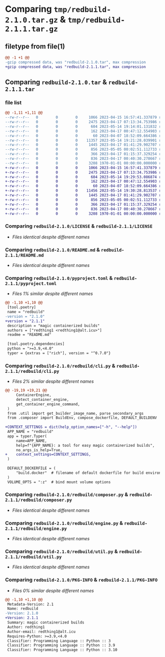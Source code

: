 # Comparing `tmp/redbuild-2.1.0.tar.gz` & `tmp/redbuild-2.1.1.tar.gz`

## filetype from file(1)

```diff
@@ -1 +1 @@
-gzip compressed data, was "redbuild-2.1.0.tar", max compression
+gzip compressed data, was "redbuild-2.1.1.tar", max compression
```

## Comparing `redbuild-2.1.0.tar` & `redbuild-2.1.1.tar`

### file list

```diff
@@ -1,11 +1,11 @@
--rw-r--r--   0        0        0     1066 2023-04-15 16:57:41.337879 redbuild-2.1.0/LICENSE
--rw-r--r--   0        0        0     2475 2023-04-17 07:13:34.753986 redbuild-2.1.0/README.md
--rw-r--r--   0        0        0      604 2023-05-14 19:14:01.131832 redbuild-2.1.0/pyproject.toml
--rw-r--r--   0        0        0      162 2023-04-17 00:47:12.554903 redbuild-2.1.0/redbuild/__init__.py
--rw-r--r--   0        0        0       60 2023-04-07 18:52:09.664386 redbuild-2.1.0/redbuild/__main__.py
--rw-r--r--   0        0        0    11357 2023-05-14 19:21:28.039901 redbuild-2.1.0/redbuild/cli.py
--rw-r--r--   0        0        0     1445 2023-04-17 01:41:29.902707 redbuild-2.1.0/redbuild/composer.py
--rw-r--r--   0        0        0      856 2023-05-05 00:02:51.112733 redbuild-2.1.0/redbuild/engine.py
--rw-r--r--   0        0        0      366 2023-04-17 01:15:37.329254 redbuild-2.1.0/redbuild/res.py
--rw-r--r--   0        0        0      836 2023-04-17 00:40:30.278667 redbuild-2.1.0/redbuild/util.py
--rw-r--r--   0        0        0     3208 1970-01-01 00:00:00.000000 redbuild-2.1.0/PKG-INFO
+-rw-r--r--   0        0        0     1066 2023-04-15 16:57:41.337879 redbuild-2.1.1/LICENSE
+-rw-r--r--   0        0        0     2475 2023-04-17 07:13:34.753986 redbuild-2.1.1/README.md
+-rw-r--r--   0        0        0      604 2023-05-14 19:29:53.086874 redbuild-2.1.1/pyproject.toml
+-rw-r--r--   0        0        0      162 2023-04-17 00:47:12.554903 redbuild-2.1.1/redbuild/__init__.py
+-rw-r--r--   0        0        0       60 2023-04-07 18:52:09.664386 redbuild-2.1.1/redbuild/__main__.py
+-rw-r--r--   0        0        0    11456 2023-05-14 19:30:28.813537 redbuild-2.1.1/redbuild/cli.py
+-rw-r--r--   0        0        0     1445 2023-04-17 01:41:29.902707 redbuild-2.1.1/redbuild/composer.py
+-rw-r--r--   0        0        0      856 2023-05-05 00:02:51.112733 redbuild-2.1.1/redbuild/engine.py
+-rw-r--r--   0        0        0      366 2023-04-17 01:15:37.329254 redbuild-2.1.1/redbuild/res.py
+-rw-r--r--   0        0        0      836 2023-04-17 00:40:30.278667 redbuild-2.1.1/redbuild/util.py
+-rw-r--r--   0        0        0     3208 1970-01-01 00:00:00.000000 redbuild-2.1.1/PKG-INFO
```

### Comparing `redbuild-2.1.0/LICENSE` & `redbuild-2.1.1/LICENSE`

 * *Files identical despite different names*

### Comparing `redbuild-2.1.0/README.md` & `redbuild-2.1.1/README.md`

 * *Files identical despite different names*

### Comparing `redbuild-2.1.0/pyproject.toml` & `redbuild-2.1.1/pyproject.toml`

 * *Files 1% similar despite different names*

```diff
@@ -1,10 +1,10 @@
 [tool.poetry]
 name = "redbuild"
-version = "2.1.0"
+version = "2.1.1"
 description = "magic containerized builds"
 authors = ["redthing1 <redthing1@alt.icu>"]
 readme = "README.md"
 
 [tool.poetry.dependencies]
 python = ">=3.9,<4.0"
 typer = {extras = ["rich"], version = "^0.7.0"}
```

### Comparing `redbuild-2.1.0/redbuild/cli.py` & `redbuild-2.1.1/redbuild/cli.py`

 * *Files 2% similar despite different names*

```diff
@@ -19,19 +19,21 @@
     ContainerEngine,
     detect_container_engine,
     get_container_engine_command,
 )
 from .util import get_builder_image_name, parse_secondary_args
 from .composer import BuildEnv, compose_dockerfile, DEFAULT_BUILDENV
 
+CONTEXT_SETTINGS = dict(help_option_names=["-h", "--help"])
 APP_NAME = "redbuild"
 app = typer.Typer(
     name=APP_NAME,
     help=f"{APP_NAME}: a tool for easy magic containerized builds",
     no_args_is_help=True,
+    context_settings=CONTEXT_SETTINGS,
 )
 
 DEFAULT_DOCKERFILE = (
     "build.docker"  # filename of default dockerfile for build environment
 )
 VOLUME_OPTS = ":z"  # bind mount volume options
```

### Comparing `redbuild-2.1.0/redbuild/composer.py` & `redbuild-2.1.1/redbuild/composer.py`

 * *Files identical despite different names*

### Comparing `redbuild-2.1.0/redbuild/engine.py` & `redbuild-2.1.1/redbuild/engine.py`

 * *Files identical despite different names*

### Comparing `redbuild-2.1.0/redbuild/util.py` & `redbuild-2.1.1/redbuild/util.py`

 * *Files identical despite different names*

### Comparing `redbuild-2.1.0/PKG-INFO` & `redbuild-2.1.1/PKG-INFO`

 * *Files 0% similar despite different names*

```diff
@@ -1,10 +1,10 @@
 Metadata-Version: 2.1
 Name: redbuild
-Version: 2.1.0
+Version: 2.1.1
 Summary: magic containerized builds
 Author: redthing1
 Author-email: redthing1@alt.icu
 Requires-Python: >=3.9,<4.0
 Classifier: Programming Language :: Python :: 3
 Classifier: Programming Language :: Python :: 3.9
 Classifier: Programming Language :: Python :: 3.10
```

